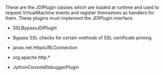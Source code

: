 These are the JDIPlugin classes which are loaded at runtime and used to 
request VirtualMachine events and register themselves as handlers for 
them. These plugins must implement the JDIPlugin interface. 

* SSLBypassJDIPlugin

 * Bypass SSL checks for certain methods of SSL certificate pinning
	
  * javax.net.HttpsURLConnection
		
  * org.apache.http.* 
	
 * JythonConsoleDebuggerPlugin
